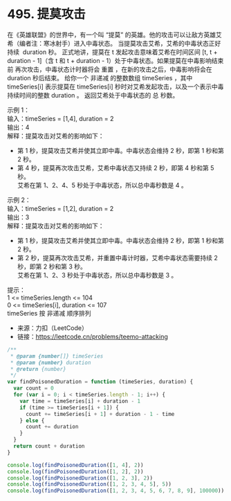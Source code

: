 # 495. 提莫攻击

在《英雄联盟》的世界中，有一个叫 “提莫” 的英雄。他的攻击可以让敌方英雄艾希（编者注：寒冰射手）进入中毒状态。
当提莫攻击艾希，艾希的中毒状态正好持续  duration 秒。
正式地讲，提莫在 t 发起攻击意味着艾希在时间区间 [t, t + duration - 1]（含 t 和 t + duration - 1）处于中毒状态。如果提莫在中毒影响结束 前 再次攻击，中毒状态计时器将会 重置 ，在新的攻击之后，中毒影响将会在 duration 秒后结束。
给你一个 非递减 的整数数组 timeSeries ，其中 timeSeries[i] 表示提莫在 timeSeries[i] 秒时对艾希发起攻击，以及一个表示中毒持续时间的整数 duration 。
返回艾希处于中毒状态的 总 秒数。

示例 1：  
输入：timeSeries = [1,4], duration = 2  
输出：4  
解释：提莫攻击对艾希的影响如下：

- 第 1 秒，提莫攻击艾希并使其立即中毒。中毒状态会维持 2 秒，即第 1 秒和第 2 秒。
- 第 4 秒，提莫再次攻击艾希，艾希中毒状态又持续 2 秒，即第 4 秒和第 5 秒。  
  艾希在第 1、2、4、5 秒处于中毒状态，所以总中毒秒数是 4 。

示例 2：  
输入：timeSeries = [1,2], duration = 2  
输出：3  
解释：提莫攻击对艾希的影响如下：

- 第 1 秒，提莫攻击艾希并使其立即中毒。中毒状态会维持 2 秒，即第 1 秒和第 2 秒。
- 第 2 秒，提莫再次攻击艾希，并重置中毒计时器，艾希中毒状态需要持续 2 秒，即第 2 秒和第 3 秒。  
  艾希在第 1、2、3 秒处于中毒状态，所以总中毒秒数是 3 。

提示：  
1 <= timeSeries.length <= 104  
0 <= timeSeries[i], duration <= 107  
timeSeries 按 非递减 顺序排列

- 来源：力扣（LeetCode）  
- 链接：https://leetcode.cn/problems/teemo-attacking

```javascript
/**
 * @param {number[]} timeSeries
 * @param {number} duration
 * @return {number}
 */
var findPoisonedDuration = function (timeSeries, duration) {
  var count = 0
  for (var i = 0; i < timeSeries.length - 1; i++) {
    var time = timeSeries[i] + duration - 1
    if (time >= timeSeries[i + 1]) {
      count += timeSeries[i + 1] + duration - 1 - time
    } else {
      count += duration
    }
  }
  return count + duration
}

console.log(findPoisonedDuration([1, 4], 2))
console.log(findPoisonedDuration([1, 2], 2))
console.log(findPoisonedDuration([1, 2, 3], 2))
console.log(findPoisonedDuration([1, 2, 3, 4, 5], 5))
console.log(findPoisonedDuration([1, 2, 3, 4, 5, 6, 7, 8, 9], 100000))
```
